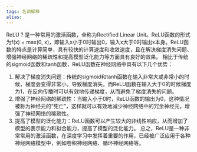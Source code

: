 ```yaml
---
tags: 名词解释
alias: 
---
```

ReLU
?
是一种常用的激活函数，全称为Rectified Linear Unit。ReLU函数的形式为f(x) = max(0, x)，即输入x小于0时输出0，输入x大于0时输出x本身。ReLU函数的特点是计算简单，具有较快的计算速度和收敛速度，且在解决梯度消失问题、增强神经网络的稀疏性和提高模型泛化能力等方面具有良好的效果。
相比于传统的sigmoid函数和tanh函数，ReLU函数在神经网络中具有以下几个优势：
1.  解决了梯度消失问题：传统的sigmoid和tanh函数在输入非常大或非常小的时候，梯度会变得非常小，导致梯度消失。而ReLU函数在输入大于0的时候梯度为1，在反向传播时可以有效地传递梯度，从而避免了梯度消失的问题。
2.  增强了神经网络的稀疏性：当输入小于0时，ReLU函数的输出为0，这种情况被称为神经元的“死亡”，这样就可以有效地减少神经网络中的冗余神经元，增强了神经网络的稀疏性。
3.  提高了模型的泛化能力：ReLU函数可以产生较大的非线性响应，从而增加了模型的表示能力和拟合能力，提高了模型的泛化能力。
总之，ReLU是一种非常常用的激活函数，在深度学习中发挥着重要的作用，已经被广泛应用于各种神经网络模型中，例如卷积神经网络、循环神经网络等。
<!--SR:!2023-05-19,1,230-->